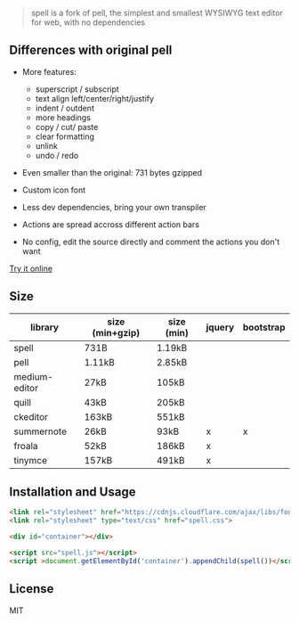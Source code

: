 > spell is a fork of pell, the simplest and smallest WYSIWYG text editor for web, with no dependencies

## Differences with original pell

- More features: 
    - superscript / subscript
    - text align left/center/right/justify
    - indent / outdent
    - more headings
    - copy / cut/ paste
    - clear formatting
    - unlink
    - undo / redo

- Even smaller than the original: 731 bytes gzipped
- Custom icon font
- Less dev dependencies, bring your own transpiler
- Actions are spread accross different action bars
- No config, edit the source directly and comment the actions you don't want

[Try it online](https://sylvainpolletvillard.github.io/spell/demo.html)

## Size

| library       | size (min+gzip) | size (min) | jquery | bootstrap |
|---------------|-----------------|------------|--------|-----------|
| spell         | 731B            | 1.19kB     |        |           |
| pell          | 1.11kB          | 2.85kB     |        |           |
| medium-editor | 27kB            | 105kB      |        |           |
| quill         | 43kB            | 205kB      |        |           |
| ckeditor      | 163kB           | 551kB      |        |           |
| summernote    | 26kB            | 93kB       | x      | x         |
| froala        | 52kB            | 186kB      | x      |           |
| tinymce       | 157kB           | 491kB      | x      |           |

## Installation and Usage

```html
<link rel="stylesheet" href="https://cdnjs.cloudflare.com/ajax/libs/font-awesome/4.7.0/css/font-awesome.css">
<link rel="stylesheet" type="text/css" href="spell.css">

<div id="container"></div>

<script src="spell.js"></script>
<script >document.getElementById('container').appendChild(spell())</script>
```

## License

MIT
